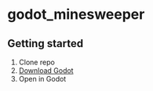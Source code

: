 # godot_minesweeper

## Getting started

1. Clone repo
1. [Download Godot](https://godotengine.org/download/)
3. Open in Godot
